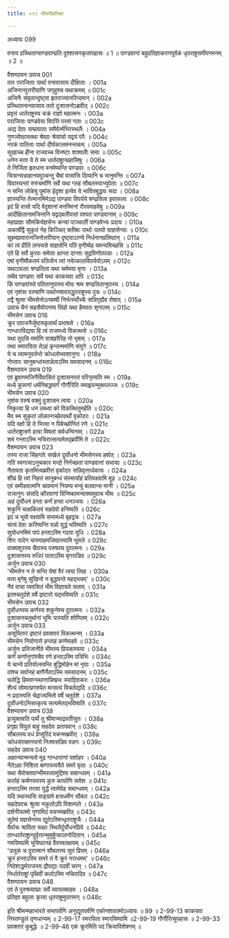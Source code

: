 ```yaml
---
title: ०९९ भीमादिप्रतिज्ञा

---
```

अध्यायः 099

वनाय प्रस्थितान्पाण्डवान्प्रति दुश्शासनकृतापहासः ॥ 1 ॥ पाण्डवानां बहुप्रतिज्ञाकरणपूर्वकं धृतराष्ट्रसमीपगमनम् ॥ 2 ॥

वैशम्पायन उवाच 	001  
ततः पराजिताः पार्था वनावासाय दीक्षिताः ।	001a  
अजिनान्युत्तरीयाणि जगृहुश्च यथाक्रमम् ॥	001c  
अजिनैः संवृतान्दृष्ट्वा हृतराज्यानरिन्दमान् ।	002a  
प्रस्थितान्वनवासाय ततो दुःशासनोऽब्रवीत् ॥	002c  
प्रवृत्तं धार्तराष्ट्रस्य चक्रं राज्ञो महात्मनः ।	003a  
पराजिताः पाण्डवेया विपत्तिं परमां गताः ॥	003c  
अद्य देवाः सम्प्रयाताः समैर्वर्त्मभिरस्थलैः ।	004a  
गुणज्येष्ठास्तथा श्रेष्ठाः श्रेयांसो यद्वयं परैः ॥	004c  
नरकं पातिताः पार्था दीर्घकालमनन्तकम् ।	005a  
सुखाच्च हीना राज्याच्च विनष्टाः शाश्वतीः समाः ॥	005c  
धनेन मत्ता ये ते स्म धार्तराष्ट्रान्प्रहासिषुः ।	006a  
ते निर्जिता हृतधना वनमेष्यन्ति पाण्डवाः ॥	006c  
चित्रान्सन्नाहानवमुञ्चन्तु चैषां वासांसि दिव्यानि च भानुमन्ति ॥	007a  
विवास्यन्तां रुरुचर्माणि सर्वे यथा ग्लहं सौबलस्याभ्युपेताः ॥	007c  
न सन्ति लोकेषु पुमांस ईदृशा इत्येव ये भावितबुद्धयः सदा ।	008a  
ज्ञास्यन्ति तेत्मानमिमेऽद्य पाण्डवा विपर्यये षण्ढतिला इवाफलाः ॥	008c  
इदं हि वासो यदि वेदृशानां मनस्विनां रौरवमाहवेषु ॥	009a  
आदीक्षितानामजिनानि यद्वद्बलीयसां पश्यत पाण्डवानाम् ॥	009c  
महाप्राज्ञः सौमकिर्यज्ञसेनः कन्यां पाञ्चालीं पाण्डवेभ्यः प्रदाय ।	010a  
अकार्षीद्वै सुकृतं नेह किञ्चित् क्लीबाः पार्थाः पतयो याज्ञसेन्याः ॥	010c  
सूक्ष्मप्रावारानजिनोत्तरीयान् दृष्ट्वाऽरण्ये निर्धनानप्रतिष्ठान् ।	011a  
कां त्वं प्रीतिं लप्स्यसे याज्ञसेनि पतिं वृणीष्वेह यमन्यमिच्छसि ॥	011c  
एते हि सर्वे कुरवः समेताः क्षान्ता दान्ताः सुद्रविणोपपन्नाः ।	012a  
एषां वृणीष्वैकतमं पतित्वेन त्वां नयेत्कालविपर्ययोऽयम् ॥	012c  
यथाऽफलाः षण्ढतिला यथा चर्ममया मृगाः ।	013a  
तथैव पाण्डवाः सर्वे यथा काकयवा अपि ॥	013c  
किं पाण्डवांस्ते पतितानुपास्य मोघः श्रमः षण्ढतिलानुपास्य ।	014a  
एवं नृशंसः परुषाणि पार्थानश्रावयद्धृतराष्ट्रस्य पुत्रः ॥	014c  
तद्वै श्रुत्वा भीमसेनोऽत्यमर्षी निर्भर्त्स्योच्चैः सन्निगृह्यैव रोषात् ।	015a  
उवाच चैनं सहसैवोपगम्य सिंहो यथा हैमवतः शृगालम् ॥	015c  
भीमसेन उवाच 	016  
क्रूर पापजनैर्जुष्टमकृतार्थं प्रभाषसे ।	016a  
गान्धारविद्यया हि त्वं राजमध्ये विकत्थसे ॥	016c  
यथा तुदसि मर्माणि वाक्छरैरिह नो भृशम् ।	017a  
तथा स्मारयिता तेऽहं कृन्तन्मर्माणि संयुगे ॥	017c  
ये च त्वामनुवर्तन्ते क्रोधलोभवशानुगाः ।	018a  
गोप्तारः सानुबन्धांस्तान्नेताऽस्मि यमसादनम् ॥	018c  
वैशम्पायन उवाच 	019  
एवं ब्रुवाणमजिनैर्विवासितं दुःशासनस्तं परिनृत्यति स्म ।	019a  
मध्ये कुरूणां धर्मनिबद्धमार्गं गौर्गौरिति स्माह्वयन्मुक्तलज्जः ॥	019c  
भीमसेन उवाच 	020  
नृशंस परुषं वक्तुं दुःशासन त्वया ।	020a  
निकृत्या हि धनं लब्ध्वा को विकत्थितुमर्हति ॥	020c  
मैव स्म सुकृतां लोकान्गच्छेत्पार्थो वृकोदरः ।	021a  
यदि वक्षो हि ते भित्त्वा न पिबेच्छोणितं रणे ॥	021c  
धार्तराष्ट्रान्रणे हत्वा मिषतां सर्वधन्विनाम् ।	022a  
शमं गन्ताऽस्मि नचिरात्सत्यमेतद्ब्रवीमि ते ॥	022c  
वैशम्पायन उवाच 	023  
तस्य राजा सिंहगतेः सखेलं दुर्योधनो भीमसेनस्य हर्षात् ।	023a  
गतिं स्वगत्याऽनुचकार मन्दो निर्गच्छतां पाण्डवानां सभायाः ॥	023c  
नैतावता कृतमित्यब्रवीत्तं वृकोदरः सन्निवृत्तार्धकायः ।	024a  
शीघ्रं हि त्वां निहतं सानुबन्धं संस्मार्याहं प्रतिवक्ष्यामि मूढ ॥	024c  
एवं समीक्ष्यात्मनि चावमानं नियम्य मन्युं बलवान्स मानी ।	025a  
राजानुगः संसदि कौरवाणां विनिष्कामन्वाक्यमुवाच भीमः ॥	025c  
अहं दुर्योधनं हन्ता कर्णं हन्ता धनञ्जयः ।	026a  
शकुनिं चाक्षकितवं सहदेवो हनिष्यति ॥	026c  
इदं च भूयो वक्ष्यामि सभामध्ये बृहद्वचः ।	027a  
सत्यं देवाः करिष्यन्ति यन्नो युद्धं भविष्यति ॥	027c  
सुयोधनमिमं पापं हन्ताऽस्मि गदया युधि ।	028a  
शिरः पादेन चास्याहमधिष्ठास्यामि भूतले ॥	028c  
वाक्यशूरस्य चैवास्य परुषस्य दुरात्मनः ।	029a  
दुःशासनस्य रुधिरं पाताऽस्मि मृगराडिव ॥	029c  
अर्जुन उवाच 	030  
\'भीमसेन न ते सन्ति येषां वैरं त्वया त्विह ।	030a  
मत्ता मृगेषु सुखिनो न बुद्ध्यन्ते महद्भयम्\' ॥	030c  
नैवं वाचा व्यवसितं भीम विज्ञायते सताम् ।	031a  
इतश्चतुर्दशे वर्षे द्रष्टारो यद्भविष्यति ॥	031c  
भीमसेन उवाच 	032  
दुर्योधनस्य कर्णस्य शकुनेश्च दुरात्मनः ।	032a  
दुःशासनचतुर्थानां भूमिः पास्यति शोणितम् ॥	032c  
अर्जुन उवाच 	033  
असूयितारं द्रष्टारं प्रवक्तारं विकत्थनम् ।	033a  
भीमसेन नियोगात्ते हन्ताहं कर्णमाहवे ॥	033c  
अर्जुनः प्रतिजानीते भीमस्य प्रियकाम्यया ।	034a  
कर्णं कर्णानुगांश्चैव रणे हन्ताऽस्मि पत्रिभिः ॥	034c  
ये चान्ये प्रतियोत्स्यन्ति बुद्धिमोहेन मां नृपाः ।	035a  
तांश्च सर्वानहं बाणैर्नेताऽस्मि यमसादनम् ॥	035c  
चलेद्धि हिमवान्स्थानान्निष्प्रभः स्याद्दिवाकरः ।	036a  
शैत्यं सोमात्प्रणश्येत मत्सत्यं विचलेद्यदि ॥	036c  
न प्रदास्यति चेद्राज्यमितो वर्षे चतुर्दशे ।	037a  
दुर्योधनोऽभिसत्कृत्य सत्यमेतद्भविष्यति ॥	037c  
वैशम्पायन उवाच 	038  
इत्युक्तवति पार्थे तु श्रीमान्माद्रवतीसुतः ।	038a  
प्रगृह्य विपुलं बाहुं सहदेवः प्रतापवान् ॥	038c  
सौबलस्य वधं प्रेप्सुरिदं वचनमब्रवीत् ।	039a  
क्रोधसंरक्तनयनो निःश्वसन्निव पन्नगः ॥	039c  
सहदेव उवाच 	040  
अक्षान्यान्मन्यसे मूढ गान्धाराणां यशोहर ।	040a  
नैतेऽक्षा निशिता बाणास्त्वयैते समरे वृताः ॥	040c  
यथा चैवोक्तवान्भीमस्त्वामुद्दिश्य सबान्धवम् ।	041a  
कर्ताहं कर्मणस्तस्य कुरु कार्याणि सर्वशः ॥	041c  
हन्ताऽस्मि तरसा युद्धे त्वामेवेह सबान्धवम् ।	042a  
यदि स्थास्यसि सङ्ग्रामे क्षत्रधर्मेण सौबल ॥	042c  
सहदेववचः श्रुत्वा नकुलोऽपि विशाम्पते ।	043a  
दर्शनीयतमो नॄणामिदं वचनमब्रवीत् ॥	043c  
सुतेयं यज्ञसेनस्य द्यूतेऽस्मिन्धृतराष्ट्रजैः ।	044a  
यैर्वाचः श्राविता रूक्षाः स्थितैर्दुर्योधनप्रिये ॥	044c  
तान्धार्तराष्ट्रान्दुर्वृत्तान्मुमूर्षून्कालनोदितान् ।	045a  
गमयिष्यामि भूयिष्ठानहं वैवस्वतक्षयम् ॥	045c  
\'उलूकं च दुरात्मानं सौबलस्य सुतं प्रियम् ।	046a  
क्रूरं हन्ताऽस्मि समरे तं वै क्रूरं नराधमम्\' ॥	046c  
निदेशाद्धर्मराजस्य द्रौपद्याः पदवीं चरन् ।	047a  
निर्धार्तराष्ट्रां पृथिवीं कर्ताऽस्मि नचिरादिव ॥	047c  
वैशम्पायन उवाच 	048  
एवं ते पुरुषव्याघ्राः सर्वे व्यायतबाहवः ।	048a  
प्रतिज्ञा बहुलाः कृत्वा धृतराष्ट्रमुपागमन् ॥ 	048c  

इति श्रीमन्महाभारते सभापर्वणि अनुद्यूतपर्वणि एकोनशततमोऽध्यायः ॥ 99 ॥
2-99-13 काकयवा निस्तण्डुलं तृणधान्यम् ॥ 2-99-17 स्मरयिता स्मारयिष्यामि ॥2-99-19 गौर्गौरित्युपहासः ॥ 2-99-33 प्रवक्तारं कुबुद्धेः ॥ 2-99-46 एकं क्रूरमिति पदं क्रियाविशेषणम् ॥